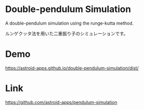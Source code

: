 # Double-pendulum Simulation
A double-pendulum simulation using the runge-kutta method.

ルンゲクッタ法を用いた二重振り子のシミュレーションです。

# Demo
https://astroid-apps.github.io/double-pendulum-simulation/dist/

# Link
https://github.com/astroid-apps/pendulum-simulation
